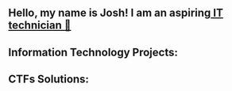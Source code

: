 ## Hello, my name is Josh! I am an aspiring<a href="https://www.linkedin.com/in/jgomez2126"> IT technician 👋</a>


## Information Technology Projects:



## CTFs Solutions:


